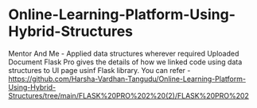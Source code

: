 # Online-Learning-Platform-Using-Hybrid-Structures
Mentor And Me - Applied data structures wherever required
Uploaded Document Flask Pro gives the details of how we linked code using data structures to UI page usinf Flask library.
You can refer - https://github.com/Harsha-Vardhan-Tangudu/Online-Learning-Platform-Using-Hybrid-Structures/tree/main/FLASK%20PRO%202%20(2)/FLASK%20PRO%202
